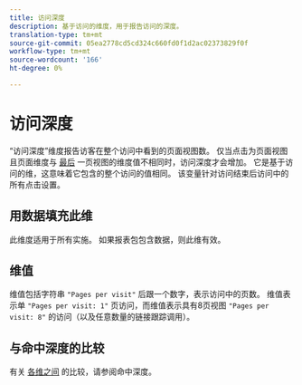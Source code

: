 ```yaml
---
title: 访问深度
description: 基于访问的维度，用于报告访问的深度。
translation-type: tm+mt
source-git-commit: 05ea2778cd5cd324c660fd0f1d2ac02373829f0f
workflow-type: tm+mt
source-wordcount: '166'
ht-degree: 0%

---
```



# 访问深度

“访问深度”维度报告访客在整个访问中看到的页面视图数。 仅当点击为页面视图且页面维度与 [最后](page.md) 一页视图的维度值不相同时，访问深度才会增加。 它是基于访问的维，这意味着它包含的整个访问的值相同。 该变量针对访问结束后访问中的所有点击设置。

## 用数据填充此维

此维度适用于所有实施。 如果报表包包含数据，则此维有效。

## 维值

维值包括字符串 `"Pages per visit"` 后跟一个数字，表示访问中的页数。 维值表示单 `"Pages per visit: 1"` 页访问，而维值表示具有8页视图 `"Pages per visit: 8"` 的访问（以及任意数量的链接跟踪调用）。

## 与命中深度的比较

有关 [各维之间](hit-depth.md) 的比较，请参阅命中深度。